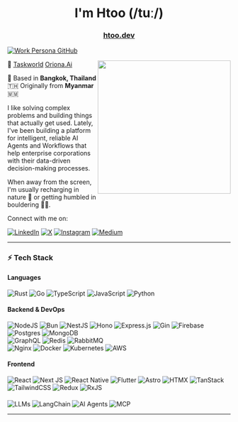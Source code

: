 <h1 align="center">I'm Htoo (/tuː/)</h1>

<h3 align="center"><a href="https://htoo.dev/" target="blank">htoo.dev</a></h3>

[![Work Persona GitHub](https://img.shields.io/badge/Work-hplwin-181717?style=for-the-badge&logo=github)](https://github.com/hplwin)

<img align="right" src="https://github.com/user-attachments/assets/e054d744-f705-46a2-9a48-d6c3503c38e7" width="300"/>

💼 [Taskworld](https://taskworld.com) [Oriona.Ai](https://oriona.ai/)

📍 Based in **Bangkok, Thailand** 🇹🇭 Originally from **Myanmar** 🇲🇲 

I like solving complex problems and building things that actually get used. Lately, I've been building a platform for intelligent, reliable AI Agents and Workflows that help enterprise corporations with their data-driven decision-making processes.

When away from the screen, I'm usually recharging in nature 🌳 or getting humbled in bouldering 🧗🏻.

Connect with me on:

[![LinkedIn](https://img.shields.io/badge/LinkedIn-0A66C2?style=for-the-badge&logo=linkedin&logoColor=white)](https://linkedin.com/in/hplwin)
[![X](https://img.shields.io/badge/X-000000?style=for-the-badge&logo=x&logoColor=white)](https://x.com/h7_0_0)
[![Instagram](https://img.shields.io/badge/Instagram-E4405F?style=for-the-badge&logo=instagram&logoColor=white)](https://instagram.com/h7_o_o)
[![Medium](https://img.shields.io/badge/Medium-12100E?style=for-the-badge&logo=medium&logoColor=white)](https://medium.com/@htoopyaelwin)

---

<h3 align="left">⚡ Tech Stack</h3>

#### Languages
![Rust](https://img.shields.io/badge/rust-%23000000.svg?style=for-the-badge&logo=rust&logoColor=white) 
![Go](https://img.shields.io/badge/go-%2300ADD8.svg?style=for-the-badge&logo=go&logoColor=white) 
![TypeScript](https://img.shields.io/badge/typescript-%23007ACC.svg?style=for-the-badge&logo=typescript&logoColor=white) 
![JavaScript](https://img.shields.io/badge/javascript-%23323330.svg?style=for-the-badge&logo=javascript&logoColor=%23F7DF1E) 
![Python](https://img.shields.io/badge/python-3670A0?style=for-the-badge&logo=python&logoColor=ffdd54)  

#### Backend & DevOps
![NodeJS](https://img.shields.io/badge/node.js-6DA55F?style=for-the-badge&logo=node.js&logoColor=white) 
![Bun](https://img.shields.io/badge/Bun-%23000000.svg?style=for-the-badge&logo=bun&logoColor=white)
![NestJS](https://img.shields.io/badge/nestjs-%23E0234E.svg?style=for-the-badge&logo=nestjs&logoColor=white) 
![Hono](https://img.shields.io/badge/Hono-%23FF6F61.svg?style=for-the-badge&logo=hono&logoColor=white)
![Express.js](https://img.shields.io/badge/express.js-%23404d59.svg?style=for-the-badge&logo=express&logoColor=%2361DAFB)
![Gin](https://img.shields.io/badge/Gin-%2300ADD8.svg?style=for-the-badge&logo=go&logoColor=white)
![Firebase](https://img.shields.io/badge/firebase-%23039BE5.svg?style=for-the-badge&logo=firebase&logoColor=white) 
![Postgres](https://img.shields.io/badge/postgres-%23316192.svg?style=for-the-badge&logo=postgresql&logoColor=white) 
![MongoDB](https://img.shields.io/badge/MongoDB-%234ea94b.svg?style=for-the-badge&logo=mongodb&logoColor=white)  
![GraphQL](https://img.shields.io/badge/-GraphQL-E10098?style=for-the-badge&logo=graphql&logoColor=white) 
![Redis](https://img.shields.io/badge/redis-%23DD0031.svg?style=for-the-badge&logo=redis&logoColor=white) 
![RabbitMQ](https://img.shields.io/badge/RabbitMQ-FF6600?style=for-the-badge&logo=rabbitmq&logoColor=white)  
![Nginx](https://img.shields.io/badge/nginx-%23009639.svg?style=for-the-badge&logo=nginx&logoColor=white) 
![Docker](https://img.shields.io/badge/docker-%230db7ed.svg?style=for-the-badge&logo=docker&logoColor=white) 
![Kubernetes](https://img.shields.io/badge/kubernetes-%23326ce5.svg?style=for-the-badge&logo=kubernetes&logoColor=white) 
![AWS](https://img.shields.io/badge/AWS-%23FF9900.svg?style=for-the-badge&logo=amazon-aws&logoColor=white)

#### Frontend
![React](https://img.shields.io/badge/react-%2320232a.svg?style=for-the-badge&logo=react&logoColor=%2361DAFB) 
![Next JS](https://img.shields.io/badge/Next-black?style=for-the-badge&logo=next.js&logoColor=white) 
![React Native](https://img.shields.io/badge/react_native-%2320232a.svg?style=for-the-badge&logo=react&logoColor=%2361DAFB) 
![Flutter](https://img.shields.io/badge/Flutter-%2302569B.svg?style=for-the-badge&logo=flutter&logoColor=white) 
![Astro](https://img.shields.io/badge/Astro-%23FF5D01.svg?style=for-the-badge&logo=astro&logoColor=white) 
![HTMX](https://img.shields.io/badge/HTMX-%2302569B.svg?style=for-the-badge&logo=htmx&logoColor=white) 
![TanStack](https://img.shields.io/badge/TanStack-%23FF4154.svg?style=for-the-badge&logo=reactquery&logoColor=white) 
![TailwindCSS](https://img.shields.io/badge/tailwindcss-%2338B2AC.svg?style=for-the-badge&logo=tailwind-css&logoColor=white) 
![Redux](https://img.shields.io/badge/redux-%23593d88.svg?style=for-the-badge&logo=redux&logoColor=white) 
![RxJS](https://img.shields.io/badge/rxjs-%23B7178C.svg?style=for-the-badge&logo=reactivex&logoColor=white) 

#### 
![LLMs](https://img.shields.io/badge/LLMs-%23007ACC.svg?style=for-the-badge&logo=openai&logoColor=white)
![LangChain](https://img.shields.io/badge/LangChain-%2300BFFF.svg?style=for-the-badge&logo=chainlink&logoColor=white)
![AI Agents](https://img.shields.io/badge/AI%20Agents-%23FF6F00.svg?style=for-the-badge&logo=robotframework&logoColor=white)
![MCP](https://img.shields.io/badge/MCP-%23000000.svg?style=for-the-badge&logo=protocol&logoColor=white)

---

